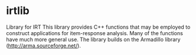 # irtlib
Library for IRT
This library provides C++ functions that may be employed to construct applications for item-response analysis.  Many of the functions have much more general use.  The library builds on the Armadillo library (http://arma.sourceforge.net/).
